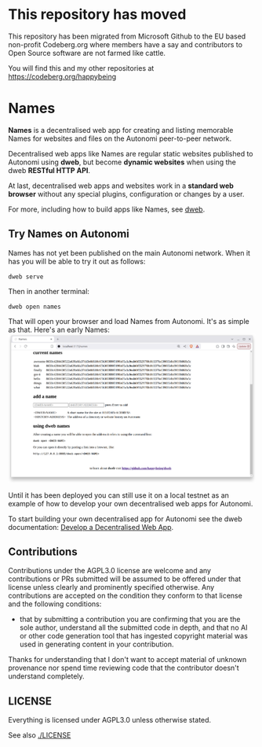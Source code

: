 # This repository has moved

This repository has been migrated from Microsoft Github to the EU based non-profit Codeberg.org where members have a say and contributors to Open Source software are not farmed like cattle.

You will find this and my other repositories at https://codeberg.org/happybeing

# Names

**Names** is a decentralised web app for creating and listing memorable Names for websites and files on the Autonomi peer-to-peer network.

Decentralised web apps like Names are regular static websites published to Autonomi using **dweb**, but become **dynamic websites** when using the dweb **RESTful HTTP API**.

At last, decentralised web apps and websites work in a **standard web browser** without any special plugins, configuration or changes by a user.

For more, including how to build apps like Names, see [dweb](https://github.com/happybeing/dweb/blob/main/dweb-cli/README.md#dweb-command-line-app).

## Try Names on Autonomi
Names has not yet been published on the main Autonomi network. When it has you will be able to try it out as follows:
```
dweb serve
```
Then in another terminal:
```
dweb open names
```
That will open your browser and load Names from Autonomi. It's as simple as that. Here's an early Names:
![Screenshot of Swagger UI](./misc/screenshot-1.png?raw=true "screenshot of early Names")

Until it has been deployed you can still use it on a local testnet as an example of how to develop your own decentralised web apps for Autonomi.

To start building your own decentralised app for Autonomi see the dweb documentation: [Develop a Decentralised Web App](https://github.com/happybeing/dweb/blob/main/dweb-cli/README.md#develop-a-decentralised-web-app).

## Contributions
Contributions under the AGPL3.0 license are welcome and any contributions or PRs submitted will be assumed to be offered under that license unless clearly and prominently specified otherwise. Any contributions are accepted on the condition they conform to that license and the following conditions:

- that by submitting a contribution you are confirming that you are the sole author, understand all the submitted code in depth, and that no AI or other code generation tool that has ingested copyright material was used in generating content in your contribution.

Thanks for understanding that I don't want to accept material of unknown provenance nor spend time reviewing code that the contributor doesn't understand completely.

## LICENSE

Everything is licensed under AGPL3.0 unless otherwise stated.

See also [./LICENSE](./LICENSE)

